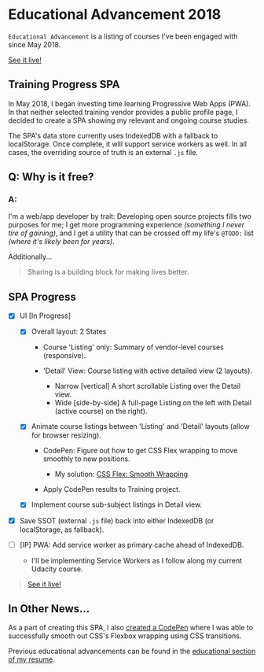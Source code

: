 # Educational Advancement 2018

`Educational Advancement` is a listing of courses I've been engaged with since May 2018.

[See it live!](https://kdcinfo.com/app/training/)

## Training Progress SPA

In May 2018, I began investing time learning Progressive Web Apps (PWA). In that neither selected training vendor provides a public profile page, I decided to create a SPA showing my relevant and ongoing course studies.

The SPA's data store currently uses IndexedDB with a fallback to localStorage. Once complete, it will support service workers as well. In all cases, the overriding source of truth is an external `.js` file.

## Q: Why is it free?

### A:

I'm a web/app developer by trait: Developing open source projects fills two purposes for me; I get more programming experience _(something I never tire of gaining)_, and I get a utility that can be crossed off my life's `@TODO:` list _(where it's likely been for years)_.

Additionally...

> Sharing is a building block for making lives better.

## SPA Progress

- [x] UI [In Progress]

  - [x] Overall layout: 2 States

    - Course 'Listing' only: Summary of vendor-level courses (responsive).
    - 'Detail' View: Course listing with active detailed view (2 layouts).

      - Narrow [vertical] A short scrollable Listing over the Detail view.
      - Wide [side-by-side] A full-page Listing on the left with Detail (active course) on the right).

  - [x] Animate course listings between 'Listing' and 'Detail' layouts (allow for browser resizing).

    - CodePen: Figure out how to get CSS Flex wrapping to move smoothly to new positions.

      - My solution: [CSS Flex: Smooth Wrapping](https://codepen.io/KeithDC/pen/XYMgQj)

    - Apply CodePen results to Training project.

  - [x] Implement course sub-subject listings in Detail view.

- [x] Save SSOT (external `.js` file) back into either IndexedDB (or localStorage, as fallback).

- [ ] [IP] PWA: Add service worker as primary cache ahead of IndexedDB.

  - I'll be implementing Service Workers as I follow along my current Udacity course.

> [See it live!](https://kdcinfo.com/app/training/)

## In Other News...

As a part of creating this SPA, I also [created a CodePen](https://codepen.io/KeithDC/pen/XYMgQj) where I was able to successfully smooth out CSS's Flexbox wrapping using CSS transitions.

Previous educational advancements can be found in the [educational section of my resume](https://kdcinfo.com/resume.php?education).
